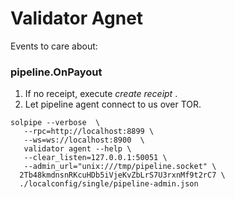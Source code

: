 # Validator Agnet

Events to care about:

### pipeline.OnPayout

1. If no receipt, execute *create receipt* .
1. Let pipeline agent connect to us over TOR.


```
solpipe --verbose  \
   --rpc=http://localhost:8899 \
   --ws=ws://localhost:8900  \
   validator agent --help \
   --clear_listen=127.0.0.1:50051 \
   --admin_url="unix:///tmp/pipeline.socket" \
  2Tb48kmdnsnRKcuHDb5iVjeKvZbLrS7U3rxnMf9t2rC7 \
  ./localconfig/single/pipeline-admin.json
```